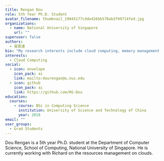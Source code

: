 ```yaml
---
title: Rengan Dou
role: 5th Year Ph.D. Student
avatar_filename: thumbnail_19045177cdde426bb570ab3f99714fed.jpg
organizations:
  - name: National University of Singapore
    url: ""
superuser: false
authors:
  - 吳恩達
bio: "My research interests include cloud computing, memory management and "
interests:
  - Cloud Computing
social:
  - icon: envelope
    icon_pack: ai
    link: mailto:dourengan@u.nus.edu
  - icon: github
    icon_pack: ai
    link: https://github.com/RG-Dou
education:
  courses:
    - course: BSc in Computing Science
      institution: University of Science and Technology of China
      year: 2016
email: ""
user_groups:
  - Grad Students
---
```

Dou Rengan is a 5th year Ph.D. student at the Department of Computer Science, School of Computing, National University of Singapore. He is currently working with Richard on the resources management on clouds.